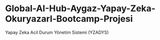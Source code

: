 # Global-AI-Hub-Aygaz-Yapay-Zeka-Okuryazarl-Bootcamp-Projesi
Yapay Zeka Acil Durum Yönetim Sistemi (YZADYS)
